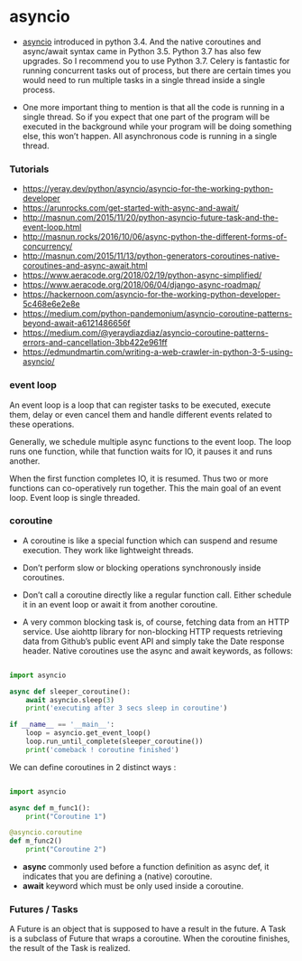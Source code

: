 # asyncio
*   [asyncio](https://docs.python.org/3/library/asyncio.html) introduced in python 3.4.
    And the native coroutines and async/await syntax came in Python 3.5. Python 3.7 has also few upgrades. So I recommend you to use Python 3.7.
    Celery is fantastic for running concurrent tasks out of process, but there are certain times you would need to run multiple tasks in a single thread inside a single process.

*   One more important thing to mention is that all the code is running in a single thread.
    So if you expect that one part of the program will be executed in the background while your program will be doing something else, this won’t happen.
    All asynchronous code is running in a single thread.

### Tutorials

*   https://yeray.dev/python/asyncio/asyncio-for-the-working-python-developer
*   https://arunrocks.com/get-started-with-async-and-await/
*   http://masnun.com/2015/11/20/python-asyncio-future-task-and-the-event-loop.html
*   http://masnun.rocks/2016/10/06/async-python-the-different-forms-of-concurrency/
*   http://masnun.com/2015/11/13/python-generators-coroutines-native-coroutines-and-async-await.html
*   https://www.aeracode.org/2018/02/19/python-async-simplified/
*   https://www.aeracode.org/2018/06/04/django-async-roadmap/
*   https://hackernoon.com/asyncio-for-the-working-python-developer-5c468e6e2e8e
*   https://medium.com/python-pandemonium/asyncio-coroutine-patterns-beyond-await-a6121486656f
*   https://medium.com/@yeraydiazdiaz/asyncio-coroutine-patterns-errors-and-cancellation-3bb422e961ff
*   https://edmundmartin.com/writing-a-web-crawler-in-python-3-5-using-asyncio/

### event loop
An event loop is a loop that can register tasks to be executed, execute them, delay or even cancel them and handle different events related to these operations.

Generally, we schedule multiple async functions to the event loop. The loop runs one function, while that function waits for IO, it pauses it and runs another.

When the first function completes IO, it is resumed. Thus two or more functions can co-operatively run together. This the main goal of an event loop.
Event loop is single threaded.

### coroutine
*   A coroutine is like a special function which can suspend and resume execution.
    They work like lightweight threads.
*   Don’t perform slow or blocking operations synchronously inside coroutines.
*   Don’t call a coroutine directly like a regular function call. Either schedule it in an event loop or await it from another coroutine.

*   A very common blocking task is, of course, fetching data from an HTTP service.
    Use aiohttp library for non-blocking HTTP requests retrieving data from Github’s public event API and simply take the Date response header.
Native coroutines use the async and await keywords, as follows:

```python

import asyncio

async def sleeper_coroutine():
    await asyncio.sleep(3)
    print('executing after 3 secs sleep in coroutine')

if __name__ == '__main__':
    loop = asyncio.get_event_loop()
    loop.run_until_complete(sleeper_coroutine())
    print('comeback ! coroutine finished')

```

We can define coroutines in 2 distinct ways :
```python

import asyncio

async def m_func1():
    print("Coroutine 1")

@asyncio.coroutine
def m_func2()
    print("Coroutine 2")

```

* **async**  commonly used before a function definition as async def,
        it indicates that you are defining a (native) coroutine.
* **await** keyword which must be only used inside a coroutine.

### Futures / Tasks
A Future is an object that is supposed to have a result in the future.
A Task is a subclass of Future that wraps a coroutine. When the coroutine finishes, the result of the Task is realized.

